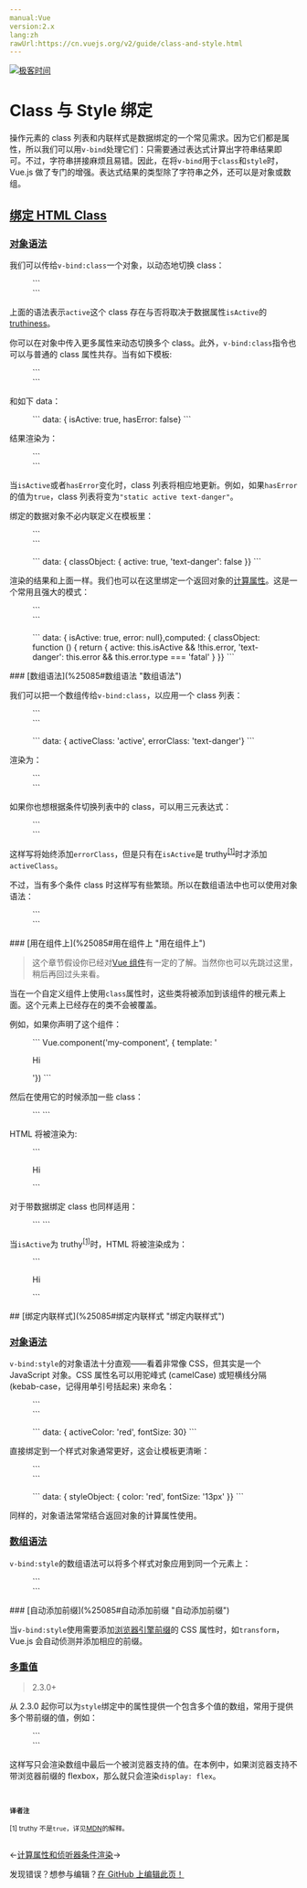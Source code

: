 ```yaml
---
manual:Vue
version:2.x
lang:zh
rawUrl:https://cn.vuejs.org/v2/guide/class-and-style.html
---
```


[![极客时间](%24789.gif "")](%24797      "")

# Class 与 Style 绑定


操作元素的 class 列表和内联样式是数据绑定的一个常见需求。因为它们都是属性，所以我们可以用`v-bind`处理它们：只需要通过表达式计算出字符串结果即可。不过，字符串拼接麻烦且易错。因此，在将`v-bind`用于`class`和`style`时，Vue.js 做了专门的增强。表达式结果的类型除了字符串之外，还可以是对象或数组。


## [绑定 HTML Class](%25085#绑定-HTML-Class "绑定 HTML Class")<a name="绑定-HTML-Class"></a>

### [对象语法](%25085#对象语法 "对象语法")<a name="对象语法"></a>


我们可以传给`v-bind:class`一个对象，以动态地切换 class：

<figure>```
<div v-bind:class="{ active: isActive }"></div>
``` 

</figure>

上面的语法表示`active`这个 class 存在与否将取决于数据属性`isActive`的[truthiness](%25287      "")。



你可以在对象中传入更多属性来动态切换多个 class。此外，`v-bind:class`指令也可以与普通的 class 属性共存。当有如下模板:

<figure>```
<div class="static"     v-bind:class="{ active: isActive, 'text-danger': hasError }"></div>
``` 

</figure>

和如下 data：

<figure>```
data: {  isActive: true,  hasError: false}
``` 

</figure>

结果渲染为：

<figure>```
<div class="static active"></div>
``` 

</figure>

当`isActive`或者`hasError`变化时，class 列表将相应地更新。例如，如果`hasError`的值为`true`，class 列表将变为`"static active text-danger"`。



绑定的数据对象不必内联定义在模板里：

<figure>```
<div v-bind:class="classObject"></div>
``` 

</figure><figure>```
data: {  classObject: {    active: true,    'text-danger': false  }}
``` 

</figure>

渲染的结果和上面一样。我们也可以在这里绑定一个返回对象的[计算属性](%25253      "")。这是一个常用且强大的模式：

<figure>```
<div v-bind:class="classObject"></div>
``` 

</figure><figure>```
data: {  isActive: true,  error: null},computed: {  classObject: function () {    return {      active: this.isActive && !this.error,      'text-danger': this.error && this.error.type === 'fatal'    }  }}
``` 

</figure>
### [数组语法](%25085#数组语法 "数组语法")<a name="数组语法"></a>


我们可以把一个数组传给`v-bind:class`，以应用一个 class 列表：

<figure>```
<div v-bind:class="[activeClass, errorClass]"></div>
``` 

</figure><figure>```
data: {  activeClass: 'active',  errorClass: 'text-danger'}
``` 

</figure>

渲染为：

<figure>```
<div class="active text-danger"></div>
``` 

</figure>

如果你也想根据条件切换列表中的 class，可以用三元表达式：

<figure>```
<div v-bind:class="[isActive ? activeClass : '', errorClass]"></div>
``` 

</figure>

这样写将始终添加`errorClass`，但是只有在`isActive`是 truthy<sup>[[1]](%25289      "")</sup>时才添加`activeClass`。



不过，当有多个条件 class 时这样写有些繁琐。所以在数组语法中也可以使用对象语法：

<figure>```
<div v-bind:class="[{ active: isActive }, errorClass]"></div>
``` 

</figure>
### [用在组件上](%25085#用在组件上 "用在组件上")<a name="用在组件上"></a>
<blockquote>

这个章节假设你已经对[Vue 组件](%24818      "")有一定的了解。当然你也可以先跳过这里，稍后再回过头来看。

</blockquote>

当在一个自定义组件上使用`class`属性时，这些类将被添加到该组件的根元素上面。这个元素上已经存在的类不会被覆盖。



例如，如果你声明了这个组件：

<figure>```
Vue.component('my-component', {  template: '<p class="foo bar">Hi</p>'})
``` 

</figure>

然后在使用它的时候添加一些 class：

<figure>```
<my-component class="baz boo"></my-component>
``` 

</figure>

HTML 将被渲染为:

<figure>```
<p class="foo bar baz boo">Hi</p>
``` 

</figure>

对于带数据绑定 class 也同样适用：

<figure>```
<my-component v-bind:class="{ active: isActive }"></my-component>
``` 

</figure>

当`isActive`为 truthy<sup>[[1]](%25289      "")</sup>时，HTML 将被渲染成为：

<figure>```
<p class="foo bar active">Hi</p>
``` 

</figure>
## [绑定内联样式](%25085#绑定内联样式 "绑定内联样式")<a name="绑定内联样式"></a>

### [对象语法](%25085#对象语法-1 "对象语法")<a name="对象语法-1"></a>


`v-bind:style`的对象语法十分直观——看着非常像 CSS，但其实是一个 JavaScript 对象。CSS 属性名可以用驼峰式 (camelCase) 或短横线分隔 (kebab-case，记得用单引号括起来) 来命名：

<figure>```
<div v-bind:style="{ color: activeColor, fontSize: fontSize + 'px' }"></div>
``` 

</figure><figure>```
data: {  activeColor: 'red',  fontSize: 30}
``` 

</figure>

直接绑定到一个样式对象通常更好，这会让模板更清晰：

<figure>```
<div v-bind:style="styleObject"></div>
``` 

</figure><figure>```
data: {  styleObject: {    color: 'red',    fontSize: '13px'  }}
``` 

</figure>

同样的，对象语法常常结合返回对象的计算属性使用。


### [数组语法](%25085#数组语法-1 "数组语法")<a name="数组语法-1"></a>


`v-bind:style`的数组语法可以将多个样式对象应用到同一个元素上：

<figure>```
<div v-bind:style="[baseStyles, overridingStyles]"></div>
``` 

</figure>
### [自动添加前缀](%25085#自动添加前缀 "自动添加前缀")<a name="自动添加前缀"></a>


当`v-bind:style`使用需要添加[浏览器引擎前缀](%25295      "")的 CSS 属性时，如`transform`，Vue.js 会自动侦测并添加相应的前缀。


### [多重值](%25085#多重值 "多重值")<a name="多重值"></a>
<blockquote>

2.3.0+

</blockquote>

从 2.3.0 起你可以为`style`绑定中的属性提供一个包含多个值的数组，常用于提供多个带前缀的值，例如：

<figure>```
<div :style="{ display: ['-webkit-box', '-ms-flexbox', 'flex'] }"></div>
``` 

</figure>

这样写只会渲染数组中最后一个被浏览器支持的值。在本例中，如果浏览器支持不带浏览器前缀的 flexbox，那么就只会渲染`display: flex`。



<small><br></br>**译者注**<br></br>[1] truthy 不是`true`，详见[MDN](%25287      "")的解释。<br></br></small>

←[计算属性和侦听器](%25253      "")[条件渲染](%25297      "")→

发现错误？想参与编辑？[在 GitHub 上编辑此页！](%25298      "")

